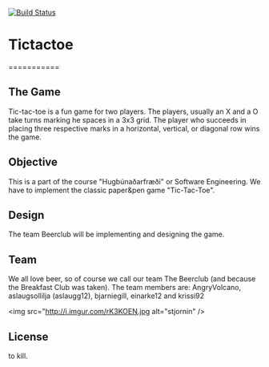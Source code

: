 [![Build Status](https://travis-ci.org/Beerclub/TickTackToe.png)](https://travis-ci.org/Beerclub/TickTackToe) 

# Tictactoe
===========

## The Game
Tic-tac-toe is a fun game for two players.
The players, usually an X and a O take turns marking he spaces in a 3x3 grid. The player who succeeds in placing three respective marks in a horizontal, vertical, or diagonal row wins the game.

## Objective
This is a part of the course "Hugbúnaðarfræði" or Software Engineering. 
We have to implement the classic paper&pen game "Tic-Tac-Toe".

## Design
The team Beerclub will be implementing and designing the game.

## Team
We all love beer, so of course we call our team The Beerclub (and because the Breakfast Club was taken). The team members are: AngryVolcano, aslaugsollilja (aslaugg12), bjarniegill, einarke12 and krissi92  

<img src="http://i.imgur.com/rK3KOEN.jpg alt="stjornin" />

## License
to kill.

